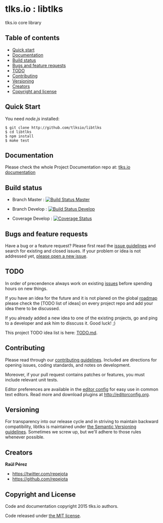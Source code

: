 tlks.io : libtlks
=================

tlks.io core library

## Table of contents

- [Quick start](#quick-start)
- [Documentation](#documentation)
- [Build status](#build-status)
- [Bugs and feature requests](#bugs-and-feature-requests)
- [TODO](#todo)
- [Contributing](#contributing)
- [Versioning](#versioning)
- [Creators](#creators)
- [Copyright and license](#copyright-and-license)

## Quick Start

You need *node.js* installed:

```
$ git clone http://github.com/tlksio/libtlks
$ cd libtlks
$ npm install
$ make test
```

## Documentation

Please check the whole Project Documentation repo at:
[tlks.io documentation](https://github.com/tlksio/libtlks)

## Build status

* Branch Master : [![Build Status Master](https://travis-ci.org/tlksio/libtlks.svg?branch=master)](https://travis-ci.org/tlksio/libtlks)

* Branch Develop : [![Build Status Develop](https://travis-ci.org/tlksio/libtlks.svg?branch=develop)](https://travis-ci.org/tlksio/libtlks)


* Coverage Develop : [![Coverage Status](https://coveralls.io/repos/tlksio/libtlks/badge.svg)](https://coveralls.io/r/tlksio/libtlks)

## Bugs and feature requests

Have a bug or a feature request? Please first read the
[issue guidelines](https://github.com/tlksio/libtlks/blob/master/CONTRIBUTING.md#using-the-issue-tracker)
and search for existing and closed issues. If your problem or idea is not
addressed yet,
[please open a new issue](https://github.com/tlksio/libtlks/issues/new).

## TODO

In order of precendence always work on existing
[issues](https://github.com/tlksio/libtlks/issues) before spending hours on
new things.

If you have an idea for the future and it is not planed on the global
[roadmap](http://github.com/tlksio/docs/roadmap.md) please check the
[TODO list of ideas] on every project repo and add your idea there to be
discussed.

If you already added a new idea to one of the existing projects, go and ping
to a developer and ask him to disscuss it. Good luck! ;)

This project TODO idea list is here: [TODO.md](todo.md).

## Contributing

Please read through our
[contributing guidelines](https://github.com/tlksio/libtlks/blob/master/CONTRIBUTING.md).
Included are directions for opening issues, coding standards, and notes on
development.

Moreover, if your pull request contains patches or features, you must include
relevant unit tests.

Editor preferences are available in the
[editor config](https://github.com/tlksio/libtlks/blob/master/.editorconfig)
for easy use in common text editors. Read more and download plugins at
<http://editorconfig.org>.

## Versioning

For transparency into our release cycle and in striving to maintain backward
compatibility, libtlks is maintained under
[the Semantic Versioning guidelines](http://semver.org/). Sometimes we screw
up, but we'll adhere to those rules whenever possible.

## Creators

**Raül Pérez**

- <https://twitter.com/repejota>
- <https://github.com/repejota>

## Copyright and License

Code and documentation copyright 2015 tlks.io authors.

Code released under
[the MIT license](https://github.com/tlksio/libtlks/blob/master/LICENSE).
